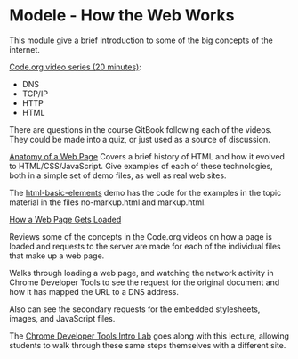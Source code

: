 # Modele - How the Web Works

This module give a brief introduction to some of the big concepts of the internet.

[Code.org video series (20 minutes)](https://chnn-anne.gitbook.io/html-css/how-the-web-works/dns-tcp-ip-http-html):
* DNS
* TCP/IP
* HTTP
* HTML

There are questions in the course GitBook following each of the videos. They could be made into a quiz, or just used as a source of discussion.

[Anatomy of a Web Page](https://chnn-anne.gitbook.io/html-css/how-the-web-works/anatomy-of-a-web-page)
Covers a brief history of HTML and how it evolved to HTML/CSS/JavaScript. Give examples of each of these technologies, both in a simple set of demo files, as well as real web sites.

The [html-basic-elements](https://github.com/hoc-demos/html-basic-elements#readme) demo has the code for the examples in the topic material in the files no-markup.html and markup.html.

[How a Web Page Gets Loaded](https://chnn-anne.gitbook.io/html-css/how-the-web-works/how-a-web-page-gets-loaded)

Reviews some of the concepts in the Code.org videos on how a page is loaded and requests to the server are made for each of the individual files that make up a web page.

Walks through loading a web page, and watching the network activity in Chrome Developer Tools to see the request for the original document and how it has mapped the URL to a DNS address.

Also can see the secondary requests for the embedded stylesheets, images, and JavaScript files.

The [Chrome Developer Tools Intro Lab](https://github.com/hoc-labs/chrome-dev-tools-intro) goes along with this lecture, allowing students to walk through these same steps themselves with a different site.




